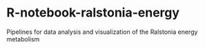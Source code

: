 # R-notebook-ralstonia-energy
Pipelines for data analysis and visualization of the Ralstonia energy metabolism
